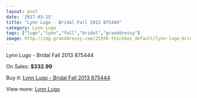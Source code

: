 ```yaml
---
layout: post
date: '2017-03-25'
title: "Lynn Lugo - Bridal Fall 2013 875444"
category: Lynn Lugo
tags: ["lugo","lynn","fall","bridal","granddressy"]
image: http://img.granddressy.com/21938-thickbox_default/lynn-lugo-bridal-fall-2013-875444.jpg
---
```

Lynn Lugo - Bridal Fall 2013 875444

On Sales: **$332.99**
<a href="https://www.granddressy.com/en/lynn-lugo/20887-lynn-lugo-bridal-fall-2013-875444.html"><amp-img layout="responsive" width="600" height="600" src="//img.granddressy.com/21938-thickbox_default/lynn-lugo-bridal-fall-2013-875444.jpg" alt="Lynn Lugo - Bridal Fall 2013 875444 0" /></a>

Buy it: [Lynn Lugo - Bridal Fall 2013 875444](https://www.granddressy.com/en/lynn-lugo/20887-lynn-lugo-bridal-fall-2013-875444.html "Lynn Lugo - Bridal Fall 2013 875444")

View more: [Lynn Lugo](https://www.granddressy.com/en/491-lynn-lugo "Lynn Lugo")